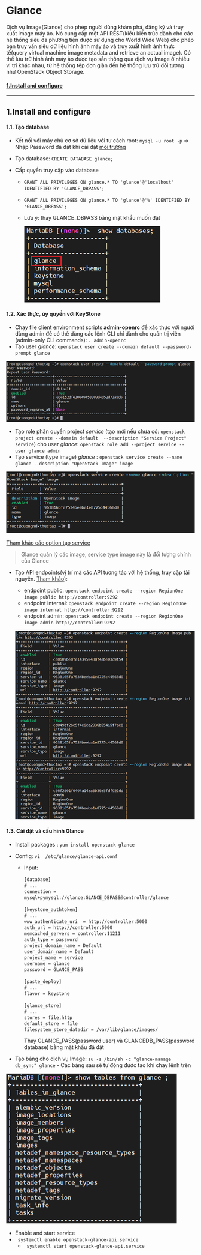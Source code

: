 # Glance

Dịch vụ Image(Glance) cho phép người dùng khám phá, đăng ký và truy xuất image máy ảo. Nó cung cấp một API REST(kiểu kiến trúc dành cho các hệ thống siêu đa phương tiện được sử dụng cho World Wide Web) cho phép bạn truy vấn siêu dữ liệu hình ảnh máy ảo và truy xuất hình ảnh thực tế(query virtual machine image metadata and retrieve an actual image). Có thể lưu trữ hình ảnh máy ảo được tạo sẵn thông qua dịch vụ Image ở nhiều vị trí khác nhau, từ hệ thống tệp đơn giản đến hệ thống lưu trữ đối tượng như OpenStack Object Storage.

#### [1.Install and configure](#1)



------------------------------------------------------

## 1.Install and configure<a name="1"></a>

#### 1.1. Tạo database

- Kết nối với máy chủ cơ sở dữ liệu với tư cách root: `mysql -u root -p` => Nhập Password đã đặt khi cài đặt [môi trường](./Môi%20trường.md#5) 

- Tạo database: `CREATE DATABASE glance;`

- Cấp quyền truy cập vào database

  - `GRANT ALL PRIVILEGES ON glance.* TO 'glance'@'localhost' IDENTIFIED BY 'GLANCE_DBPASS';` 

  - `GRANT ALL PRIVILEGES ON glance.* TO 'glance'@'%' IDENTIFIED BY 'GLANCE_DBPASS';`

  - Lưu ý: thay GLANCE_DBPASS bằng mật khẩu muốn đặt

    ![](../images/OpenStack/Glance/db.png)

#### 1.2. Xác thực, ủy quyền với KeyStone

- Chạy file client environment scripts **admin-openrc** để xác thực với người dùng admin để có thể dùng các lệnh CLI chỉ dành cho quản trị viên (admin-only CLI commands): `. admin-openrc`
- Tạo user *glance*: `openstack user create --domain default --password-prompt glance`

![](../images/OpenStack/Glance/nu.png)

- Tạo role phân quyền project *service* (tạo mới nếu chưa có: `openstack project create --domain default  --description "Service Project" service`) cho user *glance*: `openstack role add --project service --user glance admin`
- Tạo service (type image) *glance* :  `openstack service create --name glance --description "OpenStack Image" image`

![](../images/OpenStack/Glance/ns.png)

[Tham khảo các option tạo service](https://docs.openstack.org/python-openstackclient/pike/cli/command-objects/service.html)

> Glance quản lý các image, service type image này là đối tượng chính của Glance

- Tạo API endpoints(vị trí mà các API tương tác với hệ thống, truy cập tài nguyên. [Tham khảo](https://smartbear.com/learn/performance-monitoring/api-endpoints/)):

  - endpoint public: `openstack endpoint create --region RegionOne image public http://controller:9292`
  - endpoint internal: `openstack endpoint create --region RegionOne image internal http://controller:9292`
  - endpoint admin: `openstack endpoint create --region RegionOne image admin http://controller:9292`

  ![](../images/OpenStack/Glance/ep.png)

  

#### 1.3. Cài đặt và cấu hình Glance

- Install packages : `yum install openstack-glance`

- Config: `vi  /etc/glance/glance-api.conf`

  - Input: 

    ```
    [database]
    # ...
    connection = mysql+pymysql://glance:GLANCE_DBPASS@controller/glance
    
    [keystone_authtoken]
    # ...
    www_authenticate_uri  = http://controller:5000
    auth_url = http://controller:5000
    memcached_servers = controller:11211
    auth_type = password
    project_domain_name = Default
    user_domain_name = Default
    project_name = service
    username = glance
    password = GLANCE_PASS
    
    [paste_deploy]
    # ...
    flavor = keystone
    
    [glance_store]
    # ...
    stores = file,http
    default_store = file
    filesystem_store_datadir = /var/lib/glance/images/
    ```
    
    Thay GLANCE_PASS(password user) và GLANCEDB_PASS(password database) bằng mật khẩu đã đặt 

- Tạo bảng cho dịch vụ Image: `su -s /bin/sh -c "glance-manage db_sync" glance` - Các bảng sau sẽ tự động được tạo khi chạy lệnh trên

![](../images/OpenStack/Glance/tb.png)

- Enable and start service
- ` systemctl enable openstack-glance-api.service`
  - ` systemctl start openstack-glance-api.service`
